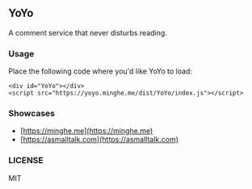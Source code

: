 ## YoYo

A comment service that never disturbs reading.

### Usage

Place the following code where you'd like YoYo to load:

```
<div id="YoYo"></div>
<script src="https://yoyo.minghe.me/dist/YoYo/index.js"></script>
```

### Showcases

* [https://minghe.me](https://minghe.me)
* [https://asmalltalk.com](https://asmalltalk.com)

### LICENSE

MIT

